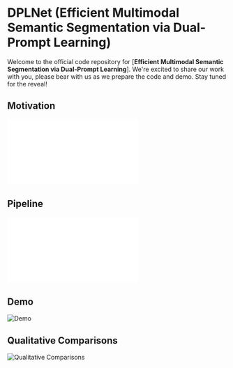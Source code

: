 
# DPLNet (Efficient Multimodal Semantic Segmentation via Dual-Prompt Learning)


Welcome to the official code repository for [**Efficient Multimodal Semantic Segmentation via Dual-Prompt Learning**]. We're excited to share our work with you, please bear with us as we prepare the code and demo. Stay tuned for the reveal!



## Motivation

![Motivation](/figs/fig1.pdf)


## Pipeline


![Pipeline](figs/framework.pdf)

## Demo


![Demo](assets/demo.jpg)




## Qualitative Comparisons


![Qualitative Comparisons](assets/qualitative.jpg)
